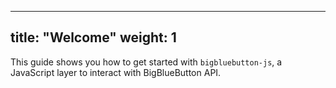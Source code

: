 
---
title: "Welcome"
weight: 1
---

This guide shows you how to get started with `bigbluebutton-js`, a JavaScript layer to interact with BigBlueButton API.
